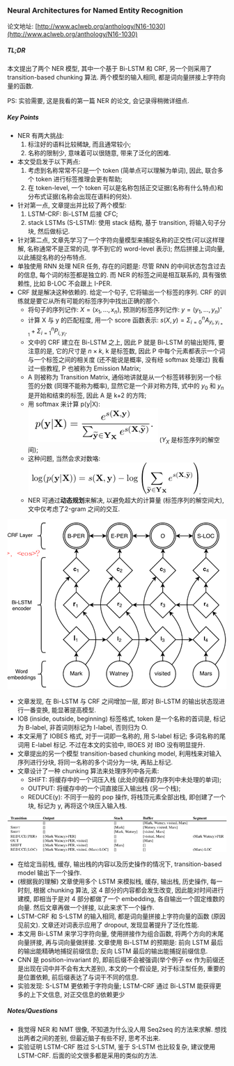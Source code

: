 ### Neural Architectures for Named Entity Recognition

论文地址: [http://www.aclweb.org/anthology/N16-1030](http://www.aclweb.org/anthology/N16-1030)

##### TL;DR

本文提出了两个 NER 模型, 其中一个基于 Bi-LSTM 和 CRF, 另一个则采用了 transition-based chunking 算法. 两个模型的输入相同, 都是词向量拼接上字符向量的函数.

PS: 实验需要, 这是我看的第一篇 NER 的论文, 会记录得稍微详细点.

##### Key Points

* NER 有两大挑战:
    1. 标注好的语料比较稀缺, 而且通常较小;
    2. 名称的限制少, 意味着可以很随意, 带来了泛化的困难.
* 本文受启发于以下两点:
    1. 考虑到名称常常不只是一个 token (简单点可以理解为单词), 因此, 联合多个 token 进行标签推理会更有帮助;
    2. 在 token-level, 一个 token 可以是名称包括正交证据(名称有什么特点)和分布式证据(名称会出现在语料的何处).
* 针对第一点, 文章提出并比较了两个模型:
    1. LSTM-CRF: Bi-LSTM 后接 CFC;
    2. stack LSTMs (S-LSTM): 使用 stack 结构, 基于 transition, 将输入句子分块, 然后做标记.
* 针对第二点, 文章先学习了一个字符向量模型来捕捉名称的正交性(可以这样理解, 名称通常不是正常的词, 学不到它的 word-level 表示); 然后拼接上词向量, 以此捕捉名称的分布特点.
* 单独使用 RNN 处理 NER 任务, 存在的问题是: 尽管 RNN 的中间状态包含过去的信息, 每个词的标签都是独立的. 而 NER 的标签之间是相互联系的, 具有强依赖性, 比如 B-LOC 不会跟上 I-PER.
* CRF 就是解决这种依赖的. 给定一个句子, 它将输出一个标签的序列. CRF 的训练就是要它从所有可能的标签序列中找出正确的那个.
    * 将句子的序列记作: $X=(x_1, \dots, x_n)$, 预测的标签序列记作: $y=(y_1, \dots, y_n)$'
    * 计算 X 与 y 的匹配程度, 用一个 score 函数表示: $s(X, y)=\Sigma_{i=0}^n A_{y_i,y_{i+1}}+\Sigma_{i=1}^n P_{i,y_i}$.
    * 文中的 CRF 建立在 Bi-LSTM 之上, 因此 P 就是 Bi-LSTM 的输出矩阵, 要注意的是, 它的尺寸是 $n\times k$, k 是标签数, 因此 P 中每个元素都表示一个词与一个标签之间的相关度 (还不能说是概率, 没有经 softmax 处理过) 我看过一些教程, P 也被称为 Emission Matrix;
    * A 则被称为 Transition Matrix, 通俗地讲就是从一个标签转移到另一个标签的分数 (同理不能称为概率), 显然它是一个非对称方阵, 式中的 $y_0$ 和 $y_n$ 是开始和结束的标签, 因此 A 是 k+2 的方阵;
    * 用 softmax 来计算 p(y|X): ![](../../img/nn4ner_softmax.png) ($Y_X$ 是标签序列的解空间);
    * 这种问题, 当然会求对数咯: ![](../../img/crf_log-probability.png).
    * NER 可通过**动态规划**来解决, 以避免超大的计算量 (标签序列的解空间大), 文中仅考虑了2-gram 之间的交互.

![](../../img/nn4ner_architecutre.png)

* 文章发现, 在 Bi-LSTM 与 CRF 之间增加一层, 即对 Bi-LSTM 的输出状态现进行一番变换, 能显著提高模型.
* IOB (inside, outside, beginning) 标签格式, token 是一个名称的首词是, 标记为 B-label, 非首词则标记为 I-label, 否则归为 O.
* 本文采用了 IOBES 格式, 对于一词即一名称的, 用 S-label 标记; 多词名称的尾词用 E-label 标记. 不过在本文的实验中, IBOES 对 IBO 没有明显提升.
* 文章提出的另一个模型 transition-based chunking model, 利用栈来对输入序列进行分块, 将同一名称的多个词分为一块, 再贴上标记.
* 文章设计了一种 chunking 算法来处理序列中各元素:
    * SHIFT: 将缓存中的一个词压入栈 (此处的缓存即为序列中未处理的单词);
    * OUTPUT: 将缓存中的一个词直接压入输出栈 (另一个栈);
    * REDUCE(y): 不同于一般的 pop 操作, 将栈顶元素全部出栈, 即创建了一个块, 标记为 y, 再将这个块压入输入栈.

![](../../img/nn4ner_transition_sequence.png)

* 在给定当前栈, 缓存, 输出栈的内容以及历史操作的情况下, transition-based model 输出下一个操作.
* (根据我的理解) 文章使用多个 LSTM 来模拟栈, 缓存, 输出栈, 历史操作, 每一时刻, 根据 chunking 算法, 这 4 部分的内容都会发生改变, 因此能对时间进行建模, 即相当于是对 4 部分都做了一个 embedding, 各自输出一个固定维数的向量. 然后文章再做一个拼接, 以此来求下一个操作.
* LSTM-CRF 和 S-LSTM 的输入相同, 都是词向量拼接上字符向量的函数 (原因见前文). 文章还对词表示应用了 dropout, 发现显著提升了泛化性能.
* 本文用 Bi-LSTM 来学习字符向量, 使用拼接作为组合函数, 将两个方向的末尾向量拼接, 再与词向量做拼接. 文章使用 Bi-LSTM 的预期是: 前向 LSTM 最后的输出能精确地捕捉前缀信息; 反向 LSTM 最后的输出能捕捉前缀信息.
* CNN 是 position-invariant 的, 即前后缀不会被强调(举个例子 ex 作为前缀还是出现在词中并不会有太大差别), 本文的一个假设是, 对于标注型任务, 重要的是位置依赖, 前后缀表达了与词干不同的信息.
* 实验发现: S-LSTM 更依赖于字符向量; LSTM-CRF 通过 Bi-LSTM 能获得更多的上下文信息, 对正交信息的依赖更少

##### Notes/Questions

* 我觉得 NER 和 NMT 很像, 不知道为什么没人用 Seq2seq 的方法来求解. 想找出两者之间的差别, 但最近脑子有些不好, 思考不出来.
* 实验证明 LSTM-CRF 胜过 S-LSTM, 鉴于 S-LSTM 也比较复杂, 建议使用 LSTM-CRF. 后面的论文很多都是采用的类似的方法.
